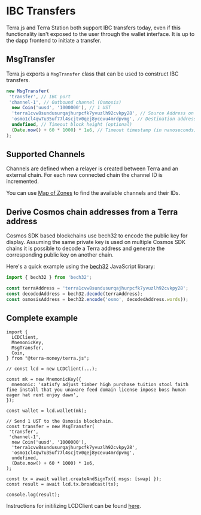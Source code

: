 # IBC Transfers

Terra.js and Terra Station both support IBC transfers today, even if this functionality isn't exposed to the user through the wallet interface. It is up to the dapp frontend to initiate a transfer.

## MsgTransfer

Terra.js exports a `MsgTransfer` class that can be used to construct IBC transfers.

```js
new MsgTransfer(
 'transfer', // IBC port
 'channel-1', // Outbound channel (Osmosis)
  new Coin('uusd', '1000000'), // 1 UST
  'terra1cvw8sundusurqajhurpcfk7yvuzlh92cvkpy28', // Source Address on Terra
  'osmo1cl4qw7u35uf77l4scjtv0qej8ycevu4mrdpvmg', // Destination address on Osmosis
  undefined, // Timeout block height (optional)
  (Date.now() + 60 * 1000) * 1e6, // Timeout timestamp (in nanoseconds) relative to the current block timestamp.
);
```

## Supported Channels 

Channels are defined when a relayer is created between Terra and an external chain. For each new connected chain the channel ID is incremented.

You can use [Map of Zones](https://mapofzones.com/zone?period=24&source=columbus-5&tableOrderBy=success&tableOrderSort=desc&testnet=false) to find the available channels and their IDs.

## Derive Cosmos chain addresses from a Terra address

Cosmos SDK based blockchains use bech32 to encode the public key for display. Assuming the same private key is used on multiple Cosmos SDK chains it is possible to decode a Terra address and generate the corresponding public key on another chain.

Here's a quick example using the [bech32](https://github.com/bitcoinjs/bech32) JavaScript library: 

```js
import { bech32 } from 'bech32';

const terraAddress = 'terra1cvw8sundusurqajhurpcfk7yvuzlh92cvkpy28';
const decodedAddress = bech32.decode(terraAddress);
const osmosisAddress = bech32.encode('osmo', decodedAddress.words));
```

## Complete example 

```JS
import {
  LCDClient,
  MnemonicKey,
  MsgTransfer,
  Coin,
} from "@terra-money/terra.js";

// const lcd = new LCDClient(...);

const mk = new MnemonicKey({
  mnemonic: 'satisfy adjust timber high purchase tuition stool faith fine install that you unaware feed domain license impose boss human eager hat rent enjoy dawn',
});

const wallet = lcd.wallet(mk);

// Send 1 UST to the Osmosis blockchain.
const transfer = new MsgTransfer(
 'transfer',
 'channel-1', 
  new Coin('uusd', '1000000'), 
  'terra1cvw8sundusurqajhurpcfk7yvuzlh92cvkpy28',
  'osmo1cl4qw7u35uf77l4scjtv0qej8ycevu4mrdpvmg',
  undefined, 
  (Date.now() + 60 * 1000) * 1e6,
);

const tx = await wallet.createAndSignTx({ msgs: [swap] });
const result = await lcd.tx.broadcast(tx);

console.log(result);
```

Instructions for initilizing LCDClient can be found [here](https://docs.terra.money/docs/develop/sdks/terra-js/common-examples.html#configuring-lcdclient).